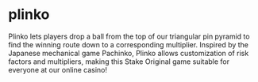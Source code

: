 # plinko
Plinko lets players drop a ball from the top of our triangular pin pyramid to find the winning route down to a corresponding multiplier. Inspired by the Japanese mechanical game Pachinko, Plinko allows customization of risk factors and multipliers, making this Stake Original game suitable for everyone at our online casino!
